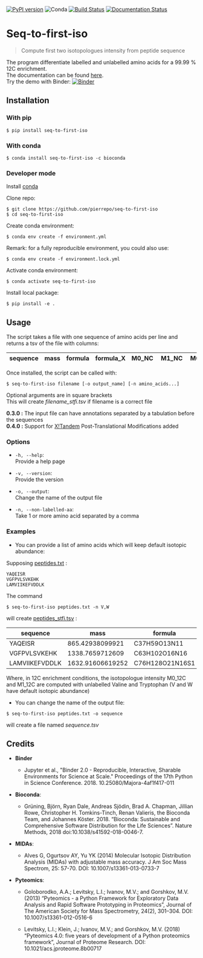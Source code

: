 [![PyPI version](https://badge.fury.io/py/seq-to-first-iso.svg)](https://badge.fury.io/py/seq-to-first-iso)
![Conda](https://img.shields.io/conda/v/bioconda/seq-to-first-iso.svg?color=bright-green)
[![Build Status](https://travis-ci.org/pierrepo/seq-to-first-iso.svg?branch=master)](https://travis-ci.org/pierrepo/seq-to-first-iso)
[![Documentation Status](https://readthedocs.org/projects/seq-to-first-iso/badge/?version=latest)](https://seq-to-first-iso.readthedocs.io/en/latest/?badge=latest)

# Seq-to-first-iso

> Compute first two isotopologues intensity from peptide sequence

The program differentiate labelled and unlabelled amino acids
for a 99.99 % 12C enrichment.  
The documentation can be found [here](https://seq-to-first-iso.readthedocs.io/en/latest/).  
Try the demo with Binder: [![Binder](https://mybinder.org/badge_logo.svg)](https://mybinder.org/v2/gh/pierrepo/seq-to-first-iso/master)

## Installation

### With pip

```
$ pip install seq-to-first-iso
```

### With conda

```
$ conda install seq-to-first-iso -c bioconda
```

### Developer mode


Install [conda](https://conda.io/projects/conda/en/latest/user-guide/install/index.html)

Clone repo:
```
$ git clone https://github.com/pierrepo/seq-to-first-iso
$ cd seq-to-first-iso
```

Create conda environment:
```
$ conda env create -f environment.yml
```

Remark: for a fully reproducible environment, you could also use:
```
$ conda env create -f environment.lock.yml
```


Activate conda environment:
```
$ conda activate seq-to-first-iso
```

Install local package:
```
$ pip install -e .
```

## Usage

The script takes a file with one sequence of amino acids per line and returns a tsv of the file with columns:

|sequence|mass|formula|formula_X| M0_NC | M1_NC | M0_12C | M1_12C |
|--------|----|-------|---------|-------|-------|--------|--------|

Once installed, the script can be called with:

```shell
$ seq-to-first-iso filename [-o output_name] [-n amino_acids...]
```
Optional arguments are in square brackets  
This will create _filename_stfi.tsv_ if filename is a correct file

**0.3.0 :** The input file can have annotations separated by a tabulation before the sequences  
**0.4.0 :** Support for [X!Tandem](https://www.thegpm.org/tandem/) Post-Translational Modifications added

### Options

- `-h, --help`:  
Provide a help page

- `-v, --version`:  
Provide the version

- `-o, --output`:  
Change the name of the output file

- `-n, --non-labelled-aa`:  
Take 1 or more amino acid separated by a comma


### Examples

- You can provide a list of amino acids which will keep default isotopic abundance:

Supposing [peptides.txt](https://github.com/pierrepo/seq-to-first-iso/blob/master/notebooks/peptides.txt) :

```
YAQEISR
VGFPVLSVKEHK
LAMVIIKEFVDDLK
```

The command
```shell
$ seq-to-first-iso peptides.txt -n V,W
```
will create [peptides_stfi.tsv](https://github.com/pierrepo/seq-to-first-iso/blob/master/notebooks/peptides_stfi.tsv) :

|sequence| mass| formula|formula_X| M0_NC| M1_NC| M0_12C| M1_12C|
|--------|-----|--------|---------|------|------|-------|-------|
YAQEISR| 865.42938099921| C37H59O13N11| C37H59O13N11| 0.6206414140575179|	0.280870823368276| 0.9206561231798033| 0.05161907174495234|
VGFPVLSVKEHK| 1338.7659712609| C63H102O16N16| C48H102O16N16X15|  0.4550358985377136| 0.34506032928190855| 0.7589558393662944| 0.18515489894512063|
LAMVIIKEFVDDLK| 1632.91606619252| C76H128O21N16S1| C66H128O21N16S1X10| 0.36994021481230627| 0.3373188347614264| 0.7475090558698947| 0.15292723586285323|

Where, in 12C enrichment conditions, the isotopologue intensity M0_12C and M1_12C are computed with unlabelled Valine and Tryptophan (V and W have default isotopic abundance)


- You can change the name of the output file:

```shell
$ seq-to-first-iso peptides.txt -o sequence
```
will create a file named *sequence.tsv*


## Credits

- **Binder**
  - Jupyter et al., "Binder 2.0 - Reproducible, Interactive, Sharable
  Environments for Science at Scale." Proceedings of the 17th Python
  in Science Conference. 2018. 10.25080/Majora-4af1f417-011

- **Bioconda**:
  - Grüning, Björn, Ryan Dale, Andreas Sjödin, Brad A. Chapman, Jillian Rowe, Christopher H. Tomkins-Tinch, Renan Valieris, the Bioconda Team, and Johannes Köster. 2018. “Bioconda: Sustainable and Comprehensive Software Distribution for the Life Sciences”. Nature Methods, 2018 doi:10.1038/s41592-018-0046-7.

- **MIDAs**:
  - Alves G, Ogurtsov AY, Yu YK (2014) Molecular Isotopic Distribution Analysis (MIDAs) with adjustable mass accuracy. J Am Soc Mass Spectrom, 25: 57-70. DOI: 10.1007/s13361-013-0733-7

- **Pyteomics**:
  - Goloborodko, A.A.; Levitsky, L.I.; Ivanov, M.V.; and Gorshkov, M.V. (2013) “Pyteomics - a Python Framework for Exploratory Data Analysis and Rapid Software Prototyping in Proteomics”, Journal of The American Society for Mass Spectrometry, 24(2), 301–304. DOI: 10.1007/s13361-012-0516-6

  - Levitsky, L.I.; Klein, J.; Ivanov, M.V.; and Gorshkov, M.V. (2018) “Pyteomics 4.0: five years of development of a Python proteomics framework”, Journal of Proteome Research. DOI: 10.1021/acs.jproteome.8b00717

